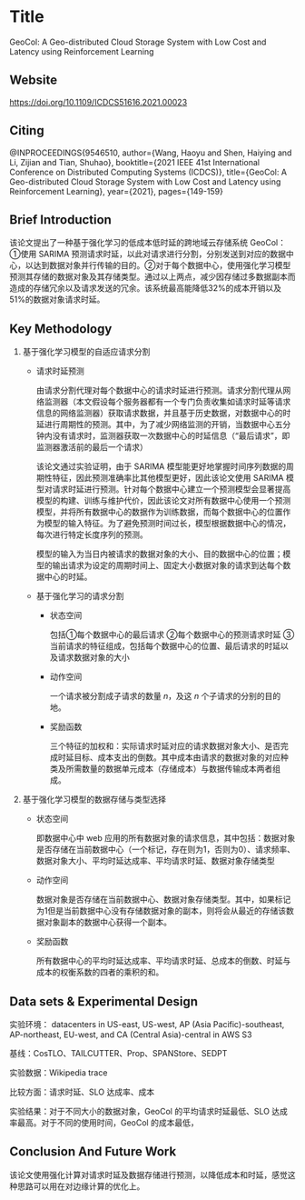 # Title

GeoCol: A Geo-distributed Cloud Storage System with Low Cost and Latency using Reinforcement Learning

## Website
https://doi.org/10.1109/ICDCS51616.2021.00023

## Citing

@INPROCEEDINGS{9546510,
author={Wang, Haoyu and Shen, Haiying and Li, Zijian and Tian, Shuhao},
booktitle={2021 IEEE 41st International Conference on Distributed Computing Systems (ICDCS)}, 
title={GeoCol: A Geo-distributed Cloud Storage System with Low Cost and Latency using Reinforcement Learning}, 
year={2021},
pages={149-159}

## Brief Introduction

该论文提出了一种基于强化学习的低成本低时延的跨地域云存储系统 GeoCol：①使用 SARIMA 预测请求时延，以此对请求进行分割，分别发送到对应的数据中心，以达到数据对象并行传输的目的。②对于每个数据中心，使用强化学习模型预测其存储的数据对象及其存储类型。通过以上两点，减少因存储过多数据副本而造成的存储冗余以及请求发送的冗余。该系统最高能降低32%的成本开销以及51%的数据对象请求时延。

## Key Methodology

1. 基于强化学习模型的自适应请求分割

   - 请求时延预测

     由请求分割代理对每个数据中心的请求时延进行预测。请求分割代理从网络监测器（本文假设每个服务器都有一个专门负责收集如请求时延等请求信息的网络监测器）获取请求数据，并且基于历史数据，对数据中心的时延进行周期性的预测。其中，为了减少网络监测的开销，当数据中心五分钟内没有请求时，监测器获取一次数据中心的时延信息（“最后请求”，即监测器激活前的最后一个请求）

     该论文通过实验证明，由于 SARIMA 模型能更好地掌握时间序列数据的周期性特征，因此预测准确率比其他模型更好，因此该论文使用 SARIMA 模型对请求时延进行预测。针对每个数据中心建立一个预测模型会显著提高模型的构建、训练与维护代价，因此该论文对所有数据中心使用一个预测模型，并将所有数据中心的数据作为训练数据，而每个数据中心的位置作为模型的输入特征。为了避免预测时间过长，模型根据数据中心的情况，每次进行特定长度序列的预测。

     模型的输入为当日内被请求的数据对象的大小、目的数据中心的位置；模型的输出请求为设定的周期时间上、固定大小数据对象的请求到达每个数据中心的时延。
     
   - 基于强化学习的请求分割

     - 状态空间

       包括①每个数据中心的最后请求  ②每个数据中心的预测请求时延  ③当前请求的特征组成，包括每个数据中心的位置、最后请求的时延以及请求数据对象的大小

     - 动作空间

       一个请求被分割成子请求的数量 *n*，及这 *n* 个子请求的分别的目的地。

     - 奖励函数

       三个特征的加权和：实际请求时延对应的请求数据对象大小、是否完成时延目标、成本支出的倒数。其中成本由请求的数据对象的对应种类及所需数量的数据单元成本（存储成本）与数据传输成本两者组成。

2. 基于强化学习模型的数据存储与类型选择

   - 状态空间

     即数据中心中 web 应用的所有数据对象的请求信息，其中包括：数据对象是否存储在当前数据中心（一个标记，存在则为1，否则为0）、请求频率、数据对象大小、平均时延达成率、平均请求时延、数据对象存储类型

   - 动作空间

     数据对象是否存储在当前数据中心、数据对象存储类型。其中，如果标记为1但是当前数据中心没有存储数据对象的副本，则将会从最近的存储该数据对象副本的数据中心获得一个副本。

   - 奖励函数

     所有数据中心的平均时延达成率、平均请求时延、总成本的倒数、时延与成本的权衡系数的四者的乘积的和。


## Data sets & Experimental Design

实验环境： datacenters in US-east, US-west, AP (Asia Pacific)-southeast, AP-northeast, EU-west, and CA (Central Asia)-central in AWS S3

基线：CosTLO、TAILCUTTER、Prop、SPANStore、SEDPT

实验数据：Wikipedia trace

比较方面：请求时延、SLO 达成率、成本

实验结果：对于不同大小的数据对象，GeoCol 的平均请求时延最低、SLO 达成率最高。对于不同的使用时间，GeoCol 的成本最低，


## Conclusion And Future Work

该论文使用强化计算对请求时延及数据存储进行预测，以降低成本和时延，感觉这种思路可以用在对边缘计算的优化上。
